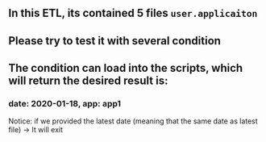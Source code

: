 ## In this ETL, its contained 5 files `user.applicaiton`

## Please try to test it with several condition
## The condition can load into the scripts, which will return the desired result is: 
### date: 2020-01-18, app: app1 

Notice: if we provided the latest date (meaning that the same date as latest file) -> It will exit
